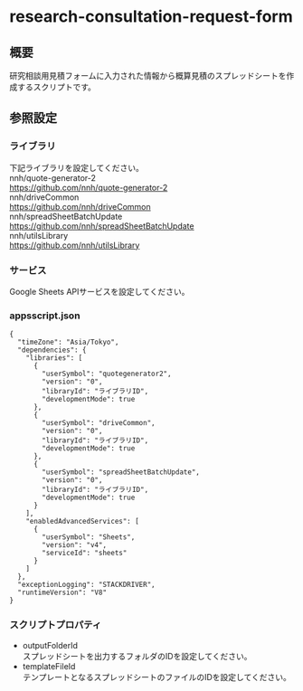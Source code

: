 # research-consultation-request-form
## 概要
研究相談用見積フォームに入力された情報から概算見積のスプレッドシートを作成するスクリプトです。  
## 参照設定
### ライブラリ
下記ライブラリを設定してください。  
nnh/quote-generator-2  
https://github.com/nnh/quote-generator-2  
nnh/driveCommon  
https://github.com/nnh/driveCommon  
nnh/spreadSheetBatchUpdate  
https://github.com/nnh/spreadSheetBatchUpdate  
nnh/utilsLibrary  
https://github.com/nnh/utilsLibrary  
### サービス
Google Sheets APIサービスを設定してください。  
### appsscript.json
```
{
  "timeZone": "Asia/Tokyo",
  "dependencies": {
    "libraries": [
      {
        "userSymbol": "quotegenerator2",
        "version": "0",
        "libraryId": "ライブラリID",
        "developmentMode": true
      },
      {
        "userSymbol": "driveCommon",
        "version": "0",
        "libraryId": "ライブラリID",
        "developmentMode": true
      },
      {
        "userSymbol": "spreadSheetBatchUpdate",
        "version": "0",
        "libraryId": "ライブラリID",
        "developmentMode": true
      }
    ],
    "enabledAdvancedServices": [
      {
        "userSymbol": "Sheets",
        "version": "v4",
        "serviceId": "sheets"
      }
    ]
  },
  "exceptionLogging": "STACKDRIVER",
  "runtimeVersion": "V8"
}
```
### スクリプトプロパティ
- outputFolderId  
スプレッドシートを出力するフォルダのIDを設定してください。  
- templateFileId  
テンプレートとなるスプレッドシートのファイルのIDを設定してください。  
